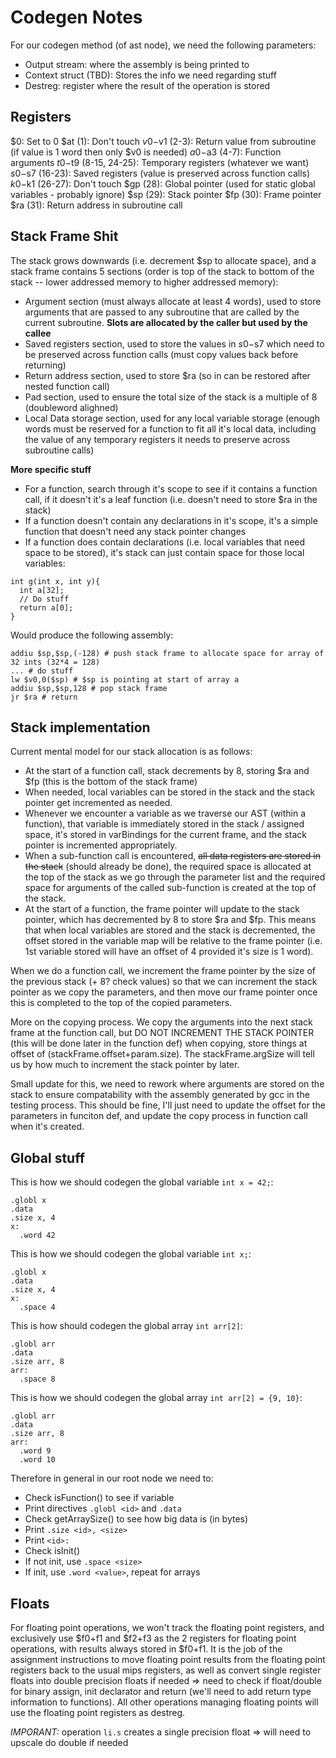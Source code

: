 Codegen Notes
=============
For our codegen method (of ast node), we need the following parameters:
- Output stream: where the assembly is being printed to
- Context struct (TBD): Stores the info we need regarding stuff
- Destreg: register where the result of the operation is stored


Registers
---------
$0: Set to 0
$at (1): Don't touch
$v0-$v1 (2-3): Return value from subroutine (if value is 1 word then only $v0 is needed)
$a0-$a3 (4-7): Function arguments
$t0-$t9 (8-15, 24-25): Temporary registers (whatever we want)
$s0-$s7 (16-23): Saved registers (value is preserved across function calls)
$k0-$k1 (26-27): Don't touch
$gp (28): Global pointer (used for static global variables - probably ignore)
$sp (29): Stack pointer
$fp (30): Frame pointer
$ra (31): Return address in subroutine call


Stack Frame Shit
----------------
The stack grows downwards (i.e. decrement $sp to allocate space), and a stack frame contains 5 sections (order is top of the stack to bottom of the stack -- lower addressed memory to higher addressed memory):
- Argument section (must always allocate at least 4 words), used to store arguments that are passed to any subroutine that are called by the current subroutine. **Slots are allocated by the caller but used by the callee**
- Saved registers section, used to store the values in $s0-$s7 which need to be preserved across function calls (must copy values back before returning)
- Return address section, used to store $ra (so in can be restored after nested function call)
- Pad section, used to ensure the total size of the stack is a multiple of 8 (doubleword alighned)
- Local Data storage section, used for any local variable storage (enough words must be reserved for a function to fit all it's local data, including the value of any temporary registers it needs to preserve across subroutine calls)

**More specific stuff**
- For a function, search through it's scope to see if it contains a function call, if it doesn't it's a leaf function (i.e. doesn't need to store $ra in the stack)
- If a function doesn't contain any declarations in it's scope, it's a simple function that doesn't need any stack pointer changes
- If a function does contain declarations (i.e. local variables that need space to be stored), it's stack can just contain space for those local variables:
```
int g(int x, int y){
  int a[32];
  // Do stuff
  return a[0];
}
```
Would produce the following assembly:
```
addiu $sp,$sp,(-128) # push stack frame to allocate space for array of 32 ints (32*4 = 128)
... # do stuff
lw $v0,0($sp) # $sp is pointing at start of array a
addiu $sp,$sp,128 # pop stack frame
jr $ra # return
```

Stack implementation
--------------------
Current mental model for our stack allocation is as follows:
- At the start of a function call, stack decrements by 8, storing $ra and $fp (this is the bottom of the stack frame)
- When needed, local variables can be stored in the stack and the stack pointer get incremented as needed.
- Whenever we encounter a variable as we traverse our AST (within a function), that variable is immediately stored in the stack / assigned space, it's stored in varBindings for the current frame, and the stack pointer is incremented appropriately.
- When a sub-function call is encountered, <del>all data registers are stored in the stack</del> (should already be done), the required space is allocated at the top of the stack as we go through the parameter list and the required space for arguments of the called sub-function is created at the top of the stack.
- At the start of a function, the frame pointer will update to the stack pointer, which has decremented by 8 to store $ra and $fp. This means that when local variables are stored and the stack is decremented, the offset stored in the variable map will be relative to the frame pointer (i.e. 1st variable stored will have an offset of 4 provided it's size is 1 word).

When we do a function call, we increment the frame pointer by the size of the previous stack (+ 8? check values) so that we can increment the stack pointer as we copy the parameters, and then move our frame pointer once this is completed to the top of the copied parameters.

More on the copying process. We copy the arguments into the next stack frame at the function call, but DO NOT INCREMENT THE STACK POINTER (this will be done later in the function def) when copying, store things at offset of (stackFrame.offset+param.size). The stackFrame.argSize will tell us by how much to increment the stack pointer by later.

Small update for this, we need to rework where arguments are stored on the stack to ensure compatability with the assembly generated by gcc in the testing process. This should be fine, I'll just need to update the offset for the parameters in funciton def, and update the copy process in function call when it's created.

Global stuff
-------------
This is how we should codegen the global variable `int x = 42;`:
```
.globl x
.data
.size x, 4
x:
  .word 42
```
This is how we should codegen the global variable `int x;`:
```
.globl x
.data
.size x, 4
x:
  .space 4
```
This is how should codegen the global array `int arr[2]`:
```
.globl arr
.data
.size arr, 8
arr:
  .space 8
```
This is how we should codegen the global array `int arr[2] = {9, 10}`:
```
.globl arr
.data
.size arr, 8
arr:
  .word 9
  .word 10
```
Therefore in general in our root node we need to:
- Check isFunction() to see if variable
- Print directives `.globl <id>` and `.data`
- Check getArraySize() to see how big data is (in bytes)
- Print `.size <id>, <size>`
- Print `<id>:`
- Check isInit()
- If not init, use `.space <size>`
- If init, use `.word <value>`, repeat for arrays

Floats
------
For floating point operations, we won't track the floating point registers, and exclusively use $f0+f1 and $f2+f3 as the 2 registers for floating point operations, with results always stored in $f0+f1. It is the job of the assignment instructions to move floating point results from the floating point registers back to the usual mips registers, as well as convert single register floats into double precision floats if needed => need to check if float/double for binary assign, init declarator and return (we'll need to add return type information to functions). All other operations managing floating points will use the floating point registers as destreg.

*IMPORANT:* operation `li.s` creates a single precision float => will need to upscale do double if needed
